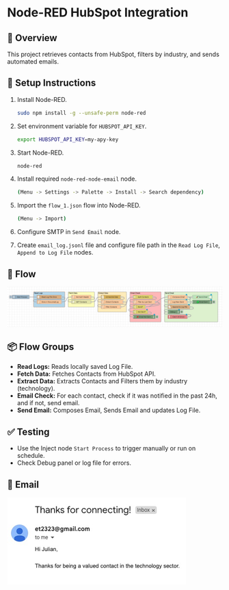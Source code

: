 # Node-RED HubSpot Integration

## 🧩 Overview
This project retrieves contacts from HubSpot, filters by industry, and sends automated emails.

## 🚀 Setup Instructions

1. Install Node-RED.
    ```sh
    sudo npm install -g --unsafe-perm node-red
    ```

2. Set environment variable for `HUBSPOT_API_KEY`.
   ```sh 
   export HUBSPOT_API_KEY=my-apy-key
   ```
3. Start Node-RED.
    ```sh
    node-red
    ```

4. Install required `node-red-node-email` node.
    ```sh 
    (Menu -> Settings -> Palette -> Install -> Search dependency)
    ```

5. Import the `flow_1.json` flow into Node-RED.
    ```sh
    (Menu -> Import)
    ```
   
6. Configure SMTP in `Send Email` node.

7. Create `email_log.jsonl` file and configure file path in the `Read Log File`, `Append to Log File` nodes.

## 🔄 Flow
![Project Screenshot](images/flow.jpg)


## 📦 Flow Groups
- **Read Logs:** Reads locally saved Log File.
- **Fetch Data:** Fetches Contacts from HubSpot API.
- **Extract Data:** Extracts Contacts and Filters them by industry (technology).
- **Email Check:** For each contact, check if it was  notified in the past 24h, and if not, send email.
- **Send Email:** Composes Email, Sends Email and updates Log File.

## ✅ Testing
- Use the Inject node `Start Process` to trigger manually or run on schedule.
- Check Debug panel or log file for errors.

## 📩 Email

![Project Screenshot](images/email.jpg)

